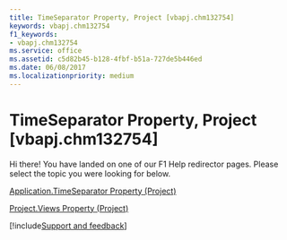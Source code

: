 ```yaml
---
title: TimeSeparator Property, Project [vbapj.chm132754]
keywords: vbapj.chm132754
f1_keywords:
- vbapj.chm132754
ms.service: office
ms.assetid: c5d82b45-b128-4fbf-b51a-727de5b446ed
ms.date: 06/08/2017
ms.localizationpriority: medium
---
```



# TimeSeparator Property, Project [vbapj.chm132754]

Hi there! You have landed on one of our F1 Help redirector pages. Please select the topic you were looking for below.

[Application.TimeSeparator Property (Project)](https://msdn.microsoft.com/library/e0846c88-f8d6-0c73-d72a-2d0f20ee05ba%28Office.15%29.aspx)

[Project.Views Property (Project)](https://msdn.microsoft.com/library/12a4c68a-f5bc-0754-bc7f-a5581e3aa200%28Office.15%29.aspx)

[!include[Support and feedback](~/includes/feedback-boilerplate.md)]